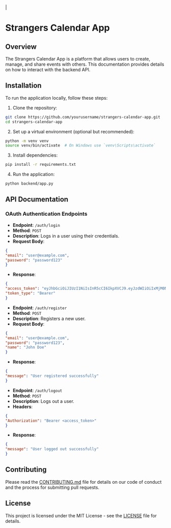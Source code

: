 |
# Strangers Calendar App

## Overview

The Strangers Calendar App is a platform that allows users to create, manage, and share events with others. This documentation provides details on how to interact with the backend API.

## Installation

To run the application locally, follow these steps:

1. Clone the repository:
```sh
git clone https://github.com/yourusername/strangers-calendar-app.git
cd strangers-calendar-app
```

2. Set up a virtual environment (optional but recommended):
```sh
python -m venv venv
source venv/bin/activate  # On Windows use `venv\Scripts\activate`
```

3. Install dependencies:
```sh
pip install -r requirements.txt
```

4. Run the application:
```sh
python backend/app.py
```

## API Documentation

### OAuth Authentication Endpoints

- **Endpoint**: `/auth/login`
- **Method**: `POST`
- **Description**: Logs in a user using their credentials.
- **Request Body**:
```json
{
"email": "user@example.com",
"password": "password123"
}
```
- **Response**:
```json
{
"access_token": "eyJhbGciOiJIUzI1NiIsInR5cCI6IkpXVCJ9.eyJzdWIiOiIxMjM0NTY3ODkwIiwibmFtZSI6IkpvaG4gRG9lIiwiaWF0IjoxNTE2MjM5MDIyfQ.SflKxwRJSMeKKF2QT4fwpMeJf36POk6yJV_adQssw5c",
"token_type": "Bearer"
}
```

- **Endpoint**: `/auth/register`
- **Method**: `POST`
- **Description**: Registers a new user.
- **Request Body**:
```json
{
"email": "user@example.com",
"password": "password123",
"name": "John Doe"
}
```
- **Response**:
```json
{
"message": "User registered successfully"
}
```

- **Endpoint**: `/auth/logout`
- **Method**: `POST`
- **Description**: Logs out a user.
- **Headers**:
```json
{
"Authorization": "Bearer <access_token>"
}
```
- **Response**:
```json
{
"message": "User logged out successfully"
}
```

## Contributing

Please read the [CONTRIBUTING.md](CONTRIBUTING.md) file for details on our code of conduct and the process for submitting pull requests.

## License

This project is licensed under the MIT License - see the [LICENSE](LICENSE) file for details.